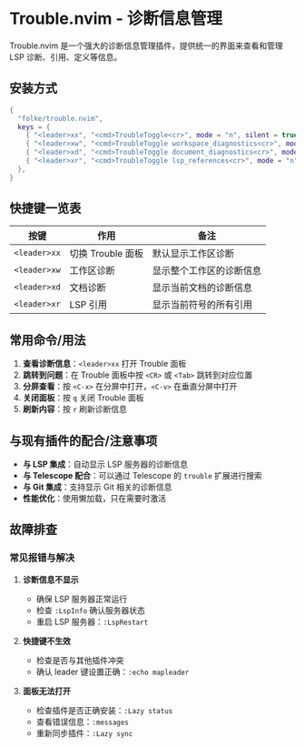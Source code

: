 # Trouble.nvim - 诊断信息管理

Trouble.nvim 是一个强大的诊断信息管理插件，提供统一的界面来查看和管理 LSP 诊断、引用、定义等信息。

## 安装方式

```lua
{
  "folke/trouble.nvim",
  keys = {
    { "<leader>xx", "<cmd>TroubleToggle<cr>", mode = "n", silent = true, desc = "Trouble Toggle" },
    { "<leader>xw", "<cmd>TroubleToggle workspace_diagnostics<cr>", mode = "n", silent = true, desc = "Workspace Diagnostics" },
    { "<leader>xd", "<cmd>TroubleToggle document_diagnostics<cr>", mode = "n", silent = true, desc = "Document Diagnostics" },
    { "<leader>xr", "<cmd>TroubleToggle lsp_references<cr>", mode = "n", silent = true, desc = "LSP References" },
  },
}
```

## 快捷键一览表

| 按键 | 作用 | 备注 |
|------|------|------|
| `<leader>xx` | 切换 Trouble 面板 | 默认显示工作区诊断 |
| `<leader>xw` | 工作区诊断 | 显示整个工作区的诊断信息 |
| `<leader>xd` | 文档诊断 | 显示当前文档的诊断信息 |
| `<leader>xr` | LSP 引用 | 显示当前符号的所有引用 |

## 常用命令/用法

1. **查看诊断信息**：`<leader>xx` 打开 Trouble 面板
2. **跳转到问题**：在 Trouble 面板中按 `<CR>` 或 `<Tab>` 跳转到对应位置
3. **分屏查看**：按 `<C-x>` 在分屏中打开，`<C-v>` 在垂直分屏中打开
4. **关闭面板**：按 `q` 关闭 Trouble 面板
5. **刷新内容**：按 `r` 刷新诊断信息

## 与现有插件的配合/注意事项

- **与 LSP 集成**：自动显示 LSP 服务器的诊断信息
- **与 Telescope 配合**：可以通过 Telescope 的 `trouble` 扩展进行搜索
- **与 Git 集成**：支持显示 Git 相关的诊断信息
- **性能优化**：使用懒加载，只在需要时激活

## 故障排查

### 常见报错与解决

1. **诊断信息不显示**
   - 确保 LSP 服务器正常运行
   - 检查 `:LspInfo` 确认服务器状态
   - 重启 LSP 服务器：`:LspRestart`

2. **快捷键不生效**
   - 检查是否与其他插件冲突
   - 确认 leader 键设置正确：`:echo mapleader`

3. **面板无法打开**
   - 检查插件是否正确安装：`:Lazy status`
   - 查看错误信息：`:messages`
   - 重新同步插件：`:Lazy sync`
